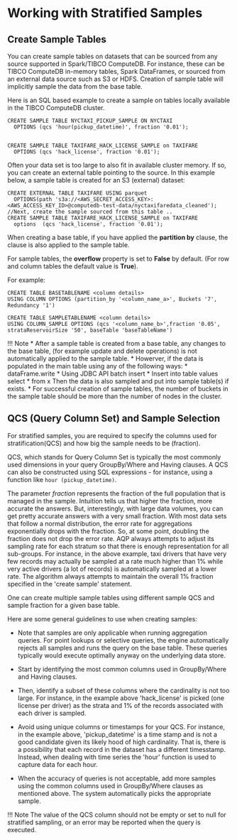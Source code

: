 # Working with Stratified Samples


## Create Sample Tables

You can create sample tables on datasets that can be sourced from any source supported in Spark/TIBCO ComputeDB. For instance, these can be TIBCO ComputeDB in-memory tables, Spark DataFrames, or sourced from an external data source such as S3 or HDFS.
Creation of sample table will implicitly sample the data from the base table.

Here is an SQL based example to create a sample on tables locally available in the TIBCO ComputeDB cluster. 

```pre
CREATE SAMPLE TABLE NYCTAXI_PICKUP_SAMPLE ON NYCTAXI 
  OPTIONS (qcs 'hour(pickup_datetime)', fraction '0.01'); 


CREATE SAMPLE TABLE TAXIFARE_HACK_LICENSE_SAMPLE on TAXIFARE 
  OPTIONS (qcs 'hack_license', fraction '0.01');
```

Often your data set is too large to also fit in available cluster memory. If so, you can create an external table pointing to the source. 
In this example below, a sample table is created for an S3 (external) dataset:

```pre
CREATE EXTERNAL TABLE TAXIFARE USING parquet 
  OPTIONS(path 's3a://<AWS_SECRET_ACCESS_KEY>:<AWS_ACCESS_KEY_ID>@computedb-test-data/nyctaxifaredata_cleaned');
//Next, create the sample sourced from this table ..
CREATE SAMPLE TABLE TAXIFARE_HACK_LICENSE_SAMPLE on TAXIFARE 
  options  (qcs 'hack_license', fraction '0.01');
```

When creating a base table, if you have applied the **partition by** clause, the clause is also applied to the sample table.

For sample tables, the **overflow** property is set to **False** by default. (For row and column tables the default value is  **True**). 

For example:

```pre
CREATE TABLE BASETABLENAME <column details> 
USING COLUMN OPTIONS (partition_by '<column_name_a>', Buckets '7', Redundancy '1')

CREATE TABLE SAMPLETABLENAME <column details> 
USING COLUMN_SAMPLE OPTIONS (qcs '<column_name_b>',fraction '0.05', 
strataReservoirSize '50', baseTable 'baseTableName')

```


!!! Note
	* After a sample table is created from a base table, any changes to the base table, (for example update and delete operations) is not automatically applied to the sample table.
	* Howerver, if the data is populated in the main table using any of the following ways:
		*	dataFrame.write
		*	Using JDBC API batch insert
		*	Insert into table values select * from x
    Then the data is also sampled and put into sample table(s) if exists.
    * For successful creation of sample tables, the number of buckets in the sample table should be more than the number of nodes in the cluster. 

## QCS (Query Column Set) and Sample Selection
For stratified samples, you are required to specify the columns used for stratification(QCS) and how big the sample needs to be (fraction). 

QCS, which stands for Query Column Set is typically the most commonly used dimensions in your query GroupBy/Where and Having clauses. A QCS can also be constructed using SQL expressions - for instance, using a function like `hour (pickup_datetime)`.

The parameter *fraction* represents the fraction of the full population that is managed in the sample. Intuition tells us that higher the fraction, more accurate the answers. But, interestingly, with large data volumes, you can get pretty accurate answers with a very small fraction. With most data sets that follow a normal distribution, the error rate for aggregations exponentially drops with the fraction. So, at some point, doubling the fraction does not drop the error rate. AQP always attempts to adjust its sampling rate for each stratum so that there is enough representation for all sub-groups. 
For instance, in the above example, taxi drivers that have very few records may actually be sampled at a rate much higher than 1% while very active drivers (a lot of records) is automatically sampled at a lower rate. The algorithm always attempts to maintain the overall 1% fraction specified in the 'create sample' statement. 

One can create multiple sample tables using different sample QCS and sample fraction for a given base table. 

Here are some general guidelines to use when creating samples:

* Note that samples are only applicable when running aggregation queries. For point lookups or selective queries, the engine automatically rejects all samples and runs the query on the base table. These queries typically would execute optimally anyway on the underlying data store.

* Start by identifying the most common columns used in GroupBy/Where and Having clauses. 

* Then, identify a subset of these columns where the cardinality is not too large. For instance, in the example above 'hack_license' is picked (one license per driver) as the strata and 1% of the records associated with each driver is sampled. 

* Avoid using unique columns or timestamps for your QCS. For instance, in the example above, 'pickup_datetime' is a time stamp and is not a good candidate given its likely hood of high cardinality. That is, there is a possibility that each record in the dataset has a different timesstamp. Instead, when dealing with time series the 'hour' function is used to capture data for each hour. 

* When the accuracy of queries is not acceptable, add more samples using the common columns used in GroupBy/Where clauses as mentioned above. The system automatically picks the appropriate sample. 

!!! Note
	The value of the QCS column should not be empty or set to null for stratified sampling, or an error may be reported when the query is executed.


